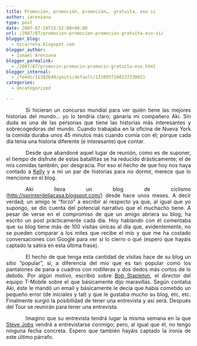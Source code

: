 ```yaml
---
title: Promoción, promoción, promoción…. gratuita, eso sí
author: iarenzana
type: post
date: 2007-07-10T15:52:00+00:00
url: /2007/07/promocion-promocion-promocion-gratuita-eso-si/
blogger_blog:
  - micarreta.blogspot.com
blogger_author:
  - Ismael Arenzana
blogger_permalink:
  - /2007/07/promocin-promocin-promocin-gratuita-eso.html
blogger_internal:
  - /feeds/11302648/posts/default/1310957160237230021
categories:
  - Uncategorized

---
```

<p style="text-align:justify;text-indent:40pt;">
  Si hicieran un concurso mundial para ver quién tiene las mejores historias del mundo&#8230; yo lo tendría claro; ganaría mi compañero Aki. Sin duda es una de las personas que tiene las historias más interesantes y sobrecogedoras del mundo. Cuando trabajaba en la oficina de Nueva York la comida duraba unos 45 minutos más cuando comía con él; porque cada día tenía una historia diferente (e interesante) que contar.
</p>

<p style="text-align:justify;text-indent:40pt;">
  Desde que abandoné aquel lugar de reunión, como es de suponer, el tiempo de disfrute de estas batallitas se ha reducido drásticamente; el de mis comidas también, por desgracia. Por eso el hecho de que hoy nos haya contado a <a href="http://kellyevans.net/blog/">Kelly</a> y a mí un par de historias para no dormir, merece que lo mencione en el blog.
</p>

<p style="text-align:justify;text-indent:40pt;">
  Aki lleva un blog de ciclismo (<a href="http://sprinterdellacasa.blogspot.com/">http://sprinterdellacasa.blogspot.com/</a>) desde hace unos meses. A decir verdad; un amigo le &#8220;forzó&#8221; a escribir al respecto ya que, al igual que yo supongo, se dio cuenta del potencial narrativo que el muchacho tiene. A pesar de verse en el compromiso de que un amigo abriera su blog, ha escrito un post prácticamente cada día. Hoy hablando con él comentaba que su blog tiene más de 100 visitas únicas al día que, evidentemente, no se pueden comparar a los miles que recibe el mío y que me ha costado conversaciones con Google para ver si lo cierro o qué (espero que hayáis captado la sátira en esta última frase).
</p>

<p style="text-align:justify;text-indent:40pt;">
  El hecho de que tenga esta cantidad de visitas hace de su blog un sitio &#8220;popular&#8221;, sí, a diferencia del mío que es tan popular como los pantalones de pana a cuadros con rodilleras y dos dedos más cortos de lo debido. Por algún motivo, escribió sobre <a href="http://www.t-mobile-team.com/tmo_team/servlet/pages/889410/content/9078">Bob Stapleton</a>, el director del equipo T-Mobile sobre el que básicamente dijo maravillas. Según contaba Aki, éste le mandó un email y básicamente le decía que había cometido un pequeño error (de iniciales y tal) y que le gustaba mucho su blog, etc, etc. Finalmente surgió la posibilidad de tener una entrevista y así será. Después del Tour se reunirán para tener una entrevista.
</p>

<p style="text-align:justify;text-indent:40pt;">
  Imagino que su entrevista tendrá lugar la misma semana en la que <a href="http://en.wikipedia.org/wiki/Steve_Jobs">Steve Jobs</a> vendrá a entrevistarse conmigo; pero, al igual que él, no tengo ninguna fecha concreta. Espero que también hayáis captado la ironía de este último párrafo.
</p>